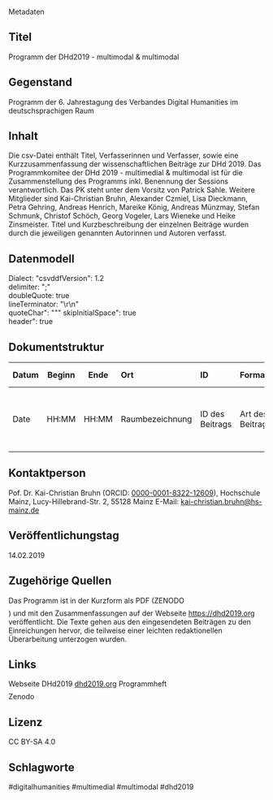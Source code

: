 Metadaten

## Titel

Programm der DHd2019 - multimodal & multimodal

## Gegenstand

Programm der 6. Jahrestagung des Verbandes Digital Humanities im deutschsprachigen Raum

## Inhalt

Die csv-Datei enthält Titel, Verfasserinnen und Verfasser, sowie eine Kurzzusammenfassung der wissenschaftlichen Beiträge zur DHd 2019.
Das Programmkomitee der DHd 2019 - multimedial & multimodal ist für die Zusammenstellung des Programms inkl. Benennung der Sessions verantwortlich. Das PK steht unter dem Vorsitz von Patrick Sahle. Weitere Mitglieder sind Kai-Christian Bruhn, Alexander Czmiel, Lisa Dieckmann, Petra Gehring, Andreas Henrich, Mareike König, Andreas Münzmay, Stefan Schmunk, Christof Schöch, Georg Vogeler, Lars Wieneke und Heike Zinsmeister.
Titel und Kurzbeschreibung der einzelnen Beiträge wurden durch die jeweiligen genannten Autorinnen und Autoren verfasst. 

## Datenmodell

Dialect: "csvddfVersion": 1.2   
delimiter: ";"   
doubleQuote: true   
lineTerminator: "\\r\\n"    
quoteChar": """
skipInitialSpace": true   
header": true

## Dokumentstruktur

| Datum | Beginn | Ende  | Ort             | ID              | Format           | Titel_Session                                  | Chair                                            | Titel_Beitrag      | Autorin/Autor_1-10                                                              | Affilation_1-10                                       | Land_1-10                                  | Zusammenfassung                                                   |
| ----- | ------ | ----- | :-------------- | :-------------- | :--------------- | ---------------------------------------------- | ------------------------------------------------ | ------------------ | ------------------------------------------------------------------------------- | ----------------------------------------------------- | ------------------------------------------ | ----------------------------------------------------------------- |
| Date  | HH:MM  | HH:MM | Raumbezeichnung | ID des Beitrags | Art des Beitrags | Name der Session - nur bei Vorträge ausgefüllt | Chair der Session - nur bei Vorträgen ausgefüllt | Titel des Beitrags | Name der Autorin/des Autors (es werden bis zu sechs Autorinnen Autoren genannt) | Institutionlelle Zugehörigkeit der Autorin/des Autors | Land in dem die Institution beheimatet ist | Zusammenfassung des Beitrags wie von den Beitragenden eingereicht |

## Kontaktperson

Pof. Dr. Kai-Christian Bruhn (ORCID: [0000-0001-8322-12609](https://orcid.org/0000-0001-8322-12609)), Hochschule Mainz, Lucy-Hillebrand-Str. 2, 55128 Mainz
E-Mail: kai-christian.bruhn@hs-mainz.de

## Veröffentlichungstag

14.02.2019

## Zugehörige Quellen

Das Programm ist in der Kurzform als PDF (ZENODO $$$$) und mit den Zusammenfassungen auf der Webseite <https://dhd2019.org> veröffentlicht. Die Texte gehen aus den eingesendeten Beiträgen zu den Einreichungen hervor, die teilweise einer leichten redaktionellen Überarbeitung unterzogen wurden. 

## Links

Webseite DHd2019 [dhd2019.org](https://dhd2019.org/)
Programmheft $$$$ Zenodo

## Lizenz

CC BY-SA 4.0

## Schlagworte

\#digitalhumanities #multimedial #multimodal #dhd2019
